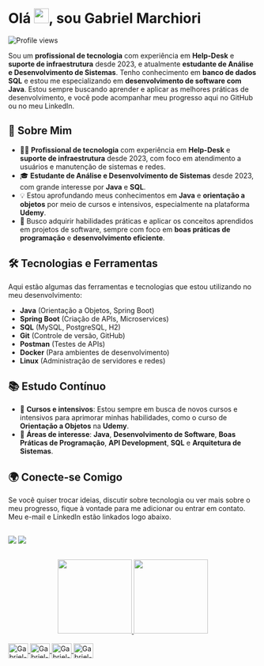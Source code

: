 <h1 align="left">Olá <img src="https://raw.githubusercontent.com/kaueMarques/kaueMarques/master/hi.gif" height="30px">, sou Gabriel Marchiori</h1>
<p align="left"> <img src="https://komarev.com/ghpvc/?username=GabrielMarchiori&color=yellow" alt="Profile views" /> </p>

Sou um **profissional de tecnologia** com experiência em **Help-Desk** e **suporte de infraestrutura** desde 2023, e atualmente **estudante de Análise e Desenvolvimento de Sistemas**. Tenho conhecimento em **banco de dados SQL** e estou me especializando em **desenvolvimento de software com Java**. Estou sempre buscando aprender e aplicar as melhores práticas de desenvolvimento, e você pode acompanhar meu progresso aqui no GitHub ou no meu LinkedIn.

## 💼 Sobre Mim

- 👨‍💻 **Profissional de tecnologia** com experiência em **Help-Desk** e **suporte de infraestrutura** desde 2023, com foco em atendimento a usuários e manutenção de sistemas e redes.
- 🎓 **Estudante de Análise e Desenvolvimento de Sistemas** desde 2023, com grande interesse por **Java** e **SQL**.
- 💡 Estou aprofundando meus conhecimentos em **Java** e **orientação a objetos** por meio de cursos e intensivos, especialmente na plataforma **Udemy**.
- 🚀 Busco adquirir habilidades práticas e aplicar os conceitos aprendidos em projetos de software, sempre com foco em **boas práticas de programação** e **desenvolvimento eficiente**.

## 🛠️ Tecnologias e Ferramentas

Aqui estão algumas das ferramentas e tecnologias que estou utilizando no meu desenvolvimento:

- **Java** (Orientação a Objetos, Spring Boot)
- **Spring Boot** (Criação de APIs, Microservices)
- **SQL** (MySQL, PostgreSQL, H2)
- **Git** (Controle de versão, GitHub)
- **Postman** (Testes de APIs)
- **Docker** (Para ambientes de desenvolvimento)
- **Linux** (Administração de servidores e redes)

## 📚 Estudo Contínuo

- 📖 **Cursos e intensivos**: Estou sempre em busca de novos cursos e intensivos para aprimorar minhas habilidades, como o curso de **Orientação a Objetos** na **Udemy**.
- 🌱 **Áreas de interesse**: **Java**, **Desenvolvimento de Software**, **Boas Práticas de Programação**, **API Development**, **SQL** e **Arquitetura de Sistemas**.

## 🌍 Conecte-se Comigo

Se você quiser trocar ideias, discutir sobre tecnologia ou ver mais sobre o meu progresso, fique à vontade para me adicionar ou entrar em contato. Meu e-mail e LinkedIn estão linkados logo abaixo.

##

<a href="https://www.linkedin.com/in/gabrielmarchiori-n/" target="_blank"><img src="https://img.shields.io/badge/-LinkedIn-%230077B5?style=for-the-badge&logo=linkedin&logoColor=white" target="_blank"></a>
<a href = "mailto:gabriel.marchiori202@gmail.com"><img src="https://img.shields.io/badge/-Gmail-%23333?style=for-the-badge&logo=gmail&logoColor=white" target="_blank">

##

<div align="center">
  <a href="https://github.com/GabrielMarchiori">
  <img height="150em" src="https://github-readme-stats.vercel.app/api?username=GabrielMarchiori&show_icons=true&theme=dark&include_all_commits=true&count_private=true"/>
  <img height="150em" src="https://github-readme-stats.vercel.app/api/top-langs/?username=GabrielMarchiori&layout=compact&langs_count=7&theme=dark"/>
</div>

<div style="display: inline_block"><br>
  <img align="center" alt="Gabriel-JAVA" height="30" width="40" src="https://cdn.jsdelivr.net/gh/devicons/devicon/icons/java/java-original.svg" />
  <img align="center" alt="Gabriel-git" height="30" width="40" src="https://cdn.jsdelivr.net/gh/devicons/devicon/icons/git/git-original.svg" />
  <img align="center" alt="Gabriel-github" height="30" width="40" src="https://cdn.jsdelivr.net/gh/devicons/devicon/icons/github/github-original.svg" />
  <img align="center" alt="Gabriel-vscode" height="30" width="40" src="https://cdn.jsdelivr.net/gh/devicons/devicon/icons/vscode/vscode-original.svg" />



  </div>
  

